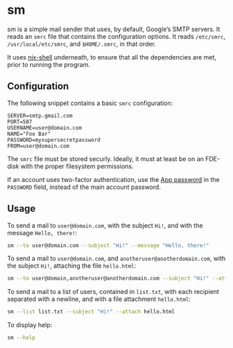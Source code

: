 sm
==


sm is a simple mail sender that uses, by default, Google’s SMTP
servers. It reads an `smrc` file that contains the configuration
options. It reads `/etc/smrc`, `/usr/local/etc/smrc`, and
`$HOME/.smrc`, in that order.

It uses [nix-shell](http://nixos.org/nix/manual/) underneath, to
ensure that all the dependencies are met, prior to running the
program.


Configuration
-------------

The following snippet contains a basic `smrc` configuration:

```
SERVER=smtp.gmail.com
PORT=587
USERNAME=user@domain.com
NAME="Foo Bar"
PASSWORD=mysupersecretpassword
FROM=user@domain.com
```

The `smrc` file must be stored securly. Ideally, it must at least be
on an FDE-disk with the proper filesystem permissions.

If an account uses two-factor authentication, use the
[App password](https://security.google.com/settings/security/apppasswords)
in the `PASSWORD` field, instead of the main account password.


Usage
-----

To send a mail to `user@domain.com`, with the subject `Hi!`, and with
the message `Hello, there!`:
```bash
sm --to user@domain.com --subject "Hi!" --message "Hello, there!"
```

To send a mail to `user@domain.com`, and
`anotheruser@anotherdomain.com`, with the subject `Hi!`, attaching the
file `hello.html`:
```bash
sm --to user@domain,anotheruser@anotherdomain.com --subject "Hi!" --attach hello.html
```

To send a mail to a list of users, contained in `list.txt`, with each
recipient separated with a newline, and with a file attachment `hello.html`:
```bash
sm --list list.txt --subject "Hi!" --attach hello.html
```

To display help:
```bash
sm --help
```
